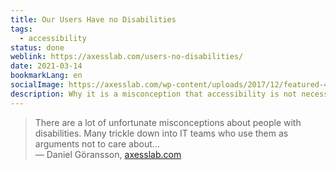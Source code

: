 ```yaml
---
title: Our Users Have no Disabilities
tags:
  - accessibility
status: done
weblink: https://axesslab.com/users-no-disabilities/
date: 2021-03-14
bookmarkLang: en
socialImage: https://axesslab.com/wp-content/uploads/2017/12/featured-400x400.png
description: Why it is a misconception that accessibility is not necessary is explained here.
---
```

<blockquote>There are a lot of unfortunate misconceptions about people with disabilities. Many trickle down into IT teams who use them as arguments not to care about...<footer>— Daniel Göransson, <a href="https://axesslab.com/users-no-disabilities/">axesslab.com</a></footer></blockquote>
